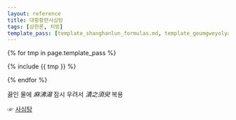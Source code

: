 ```yaml
---
layout: reference
title: 대황황련사심탕
tags: [상한론, 처방]
template_pass: [template_shanghanlun_formulas.md, template_geumgweyolyag_formulas.md, template_etc_formulas.md]
---
```



{% for tmp in page.template_pass %}

{% include {{ tmp }} %}

{% endfor %}

끓인 물에 _麻沸湯_ 잠시 우려서 _漬之須臾_ 복용

☞ [사심탕]({{site.formulaurl}}/사심탕)
